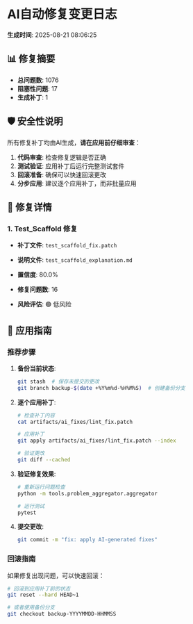 # AI自动修复变更日志

**生成时间**: 2025-08-21 08:06:25

## 📊 修复摘要

- **总问题数**: 1076
- **阻塞性问题**: 17
- **生成补丁**: 1

## 🛡️ 安全性说明

所有修复补丁均由AI生成，**请在应用前仔细审查**：

1. **代码审查**: 检查修复逻辑是否正确
2. **测试验证**: 应用补丁后运行完整测试套件
3. **回滚准备**: 确保可以快速回滚更改
4. **分步应用**: 建议逐个应用补丁，而非批量应用

## 🔧 修复详情

### 1. Test_Scaffold 修复

- **补丁文件**: `test_scaffold_fix.patch`
- **说明文件**: `test_scaffold_explanation.md`
- **置信度**: 80.0%
- **修复问题数**: 16

- **风险评估**: 🟢 低风险

## 🚀 应用指南

### 推荐步骤

1. **备份当前状态**:
   ```bash
   git stash  # 保存未提交的更改
   git branch backup-$(date +%Y%m%d-%H%M%S)  # 创建备份分支
   ```

2. **逐个应用补丁**:
   ```bash
   # 检查补丁内容
   cat artifacts/ai_fixes/lint_fix.patch

   # 应用补丁
   git apply artifacts/ai_fixes/lint_fix.patch --index

   # 验证更改
   git diff --cached
   ```

3. **验证修复效果**:
   ```bash
   # 重新运行问题检查
   python -m tools.problem_aggregator.aggregator

   # 运行测试
   pytest
   ```

4. **提交更改**:
   ```bash
   git commit -m "fix: apply AI-generated fixes"
   ```

### 回滚指南

如果修复出现问题，可以快速回滚：

```bash
# 回滚到应用补丁前的状态
git reset --hard HEAD~1

# 或者使用备份分支
git checkout backup-YYYYMMDD-HHMMSS
```

